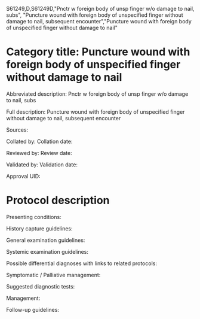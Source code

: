 S61249,D,S61249D,"Pnctr w foreign body of unsp finger w/o damage to nail, subs", "Puncture wound with foreign body of unspecified finger without damage to nail, subsequent encounter","Puncture wound with foreign body of unspecified finger without damage to nail"
# Category title: Puncture wound with foreign body of unspecified finger without damage to nail

Abbreviated description: Pnctr w foreign body of unsp finger w/o damage to nail, subs

Full description: Puncture wound with foreign body of unspecified finger without damage to nail, subsequent encounter

Sources:

Collated by:
Collation date:

Reviewed by:
Review date:

Validated by:
Validation date:

Approval UID:

# Protocol description

Presenting conditions:

History capture guidelines:

General examination guidelines:

Systemic examination guidelines:

Possible differential diagnoses with links to related protocols:

Symptomatic / Palliative management:

Suggested diagnostic tests:

Management:

Follow-up guidelines:
